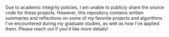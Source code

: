 Due to academic integrity policies, I am unable to publicly share the source code for these projects. However, this repository contains written summaries and reflections on some of my favorite projects and algorithms I've encountered during my graduate studies, as well as how I've applied them. Please reach out if you'd like more details!
